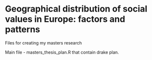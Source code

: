 # Geographical distribution of social values in Europe: factors and patterns

Files for creating my masters research

Main file - masters_thesis_plan.R that contain drake plan.
